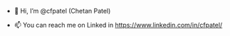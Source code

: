 - 👋 Hi, I’m @cfpatel (Chetan Patel)
<!--- - 👀 I’m interested in working Delphi, Robotics --->
- 📫 You can reach me on Linked in https://www.linkedin.com/in/cfpatel/ 

<!---
cfpatel/cfpatel is a ✨ special ✨ repository because its `README.md` (this file) appears on your GitHub profile.
You can click the Preview link to take a look at your changes.
--->

